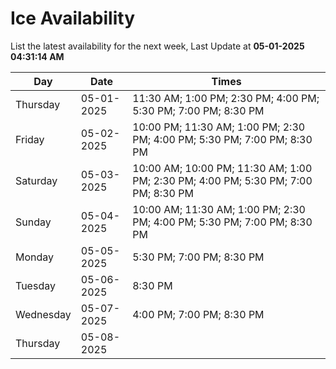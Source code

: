 # Ice Availability

List the latest availability for the next week, Last Update at **05-01-2025 04:31:14 AM**

| Day         | Date        | Times       |
| ----------- | ----------- | ----------- |
|Thursday|05-01-2025|11:30 AM; 1:00 PM; 2:30 PM; 4:00 PM; 5:30 PM; 7:00 PM; 8:30 PM|
|Friday|05-02-2025|10:00 PM; 11:30 AM; 1:00 PM; 2:30 PM; 4:00 PM; 5:30 PM; 7:00 PM; 8:30 PM|
|Saturday|05-03-2025|10:00 AM; 10:00 PM; 11:30 AM; 1:00 PM; 2:30 PM; 4:00 PM; 5:30 PM; 7:00 PM; 8:30 PM|
|Sunday|05-04-2025|10:00 AM; 11:30 AM; 1:00 PM; 2:30 PM; 4:00 PM; 5:30 PM; 7:00 PM; 8:30 PM|
|Monday|05-05-2025|5:30 PM; 7:00 PM; 8:30 PM|
|Tuesday|05-06-2025|8:30 PM|
|Wednesday|05-07-2025|4:00 PM; 7:00 PM; 8:30 PM|
|Thursday|05-08-2025||
